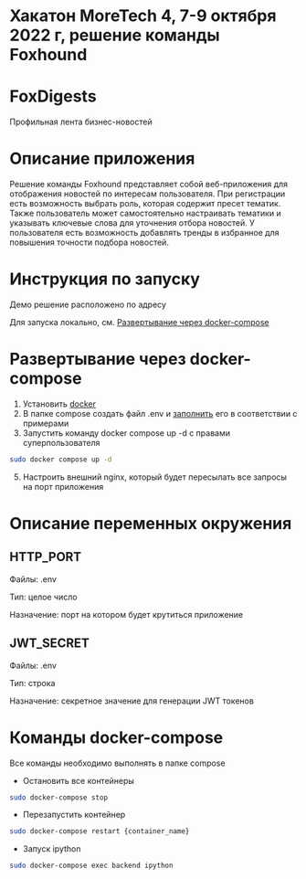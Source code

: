 # Хакатон MoreTech 4, 7-9 октября 2022 г, решение команды Foxhound
# FoxDigests
Профильная лента бизнес-новостей

# Описание приложения
Решение команды Foxhound представляет собой веб-приложения для
отображения новостей по интересам пользователя. При регистрации
есть возможность выбрать роль, которая содержит пресет тематик.
Также пользователь может самостоятельно настраивать тематики и
указывать ключевые слова для уточнения отбора новостей.
У пользователя есть возможность добавлять тренды в избранное для
повышения точности подбора новостей.

# Инструкция по запуску
Демо решение расположено по адресу [](адрес)

Для запуска локально, см. [Развертывание через docker-compose](#развертывание-через-docker-compose)

# Развертывание через docker-compose
1. Установить [docker](https://docs.docker.com/engine/install/ubuntu/)
2. В папке compose создать файл .env и [заполнить](#описание-переменных-окружения) его в соответствии с примерами
3. Запустить команду docker compose up -d с правами суперпользователя
```bash
sudo docker compose up -d
```
5. Настроить внешний nginx, который будет пересылать все запросы на порт приложения

# Описание переменных окружения

## HTTP_PORT
Файлы: .env

Тип: целое число

Назначение: порт на котором будет крутиться приложение
## JWT_SECRET
Файлы: .env

Тип: строка

Назначение: секретное значение для генерации JWT токенов

# Команды docker-compose 
Все команды необходимо выполнять в папке compose
- Остановить все контейнеры
```bash
sudo docker-compose stop
```
- Перезапустить контейнер
```bash
sudo docker-compose restart {container_name}
```
- Запуск ipython
```bash
sudo docker-compose exec backend ipython
```

